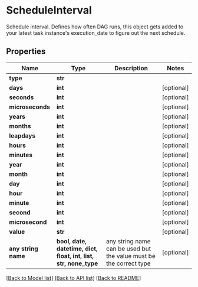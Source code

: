 # ScheduleInterval

Schedule interval. Defines how often DAG runs, this object gets added to your latest task instance's execution_date to figure out the next schedule. 

## Properties
Name | Type | Description | Notes
------------ | ------------- | ------------- | -------------
**type** | **str** |  | 
**days** | **int** |  | [optional] 
**seconds** | **int** |  | [optional] 
**microseconds** | **int** |  | [optional] 
**years** | **int** |  | [optional] 
**months** | **int** |  | [optional] 
**leapdays** | **int** |  | [optional] 
**hours** | **int** |  | [optional] 
**minutes** | **int** |  | [optional] 
**year** | **int** |  | [optional] 
**month** | **int** |  | [optional] 
**day** | **int** |  | [optional] 
**hour** | **int** |  | [optional] 
**minute** | **int** |  | [optional] 
**second** | **int** |  | [optional] 
**microsecond** | **int** |  | [optional] 
**value** | **str** |  | [optional] 
**any string name** | **bool, date, datetime, dict, float, int, list, str, none_type** | any string name can be used but the value must be the correct type | [optional]

[[Back to Model list]](../README.md#documentation-for-models) [[Back to API list]](../README.md#documentation-for-api-endpoints) [[Back to README]](../README.md)


